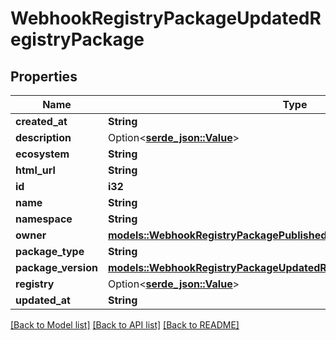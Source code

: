 # WebhookRegistryPackageUpdatedRegistryPackage

## Properties

Name | Type | Description | Notes
------------ | ------------- | ------------- | -------------
**created_at** | **String** |  | 
**description** | Option<[**serde_json::Value**](.md)> |  | 
**ecosystem** | **String** |  | 
**html_url** | **String** |  | 
**id** | **i32** |  | 
**name** | **String** |  | 
**namespace** | **String** |  | 
**owner** | [**models::WebhookRegistryPackagePublishedRegistryPackageOwner**](webhook_registry_package_published_registry_package_owner.md) |  | 
**package_type** | **String** |  | 
**package_version** | [**models::WebhookRegistryPackageUpdatedRegistryPackagePackageVersion**](webhook_registry_package_updated_registry_package_package_version.md) |  | 
**registry** | Option<[**serde_json::Value**](.md)> |  | 
**updated_at** | **String** |  | 

[[Back to Model list]](../README.md#documentation-for-models) [[Back to API list]](../README.md#documentation-for-api-endpoints) [[Back to README]](../README.md)


